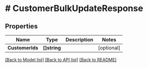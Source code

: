 # # CustomerBulkUpdateResponse


## Properties 


Name | Type | Description | Notes
------------ | ------------- | ------------- | -------------
**CustomerIds**| **[]string** |   | [optional]


[[Back to Model list]](../../README.md#models) [[Back to API list]](../../README.md#endpoints) [[Back to README]](../../README.md)

